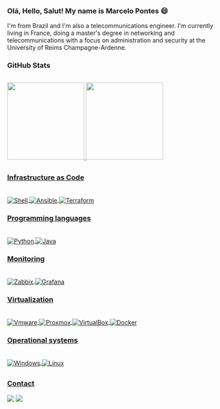 ### Olá, Hello, Salut! My name is Marcelo Pontes 😄

I'm from Brazil and I'm also a telecommunications engineer. I'm currently living in France, doing a master's degree in networking and telecommunications with a focus on administration and security at the University of Reims Champagne-Ardenne. 

### GitHub Stats
##

<div>
  <a href="https://github.com/marcelopontes1">
  <img height="180em" src="https://github-readme-stats.vercel.app/api?username=marcelopontes1&show_icons=true&theme=default&include_all_commits=true&count_private=true"/>
  <img height="180em" src="https://github-readme-stats.vercel.app/api/top-langs/?username=marcelopontes1&layout=compact&langs_count=7&theme=default"/>
</div>
  
  ##
  
### Infrastructure as Code
  
  <div style="display: inline_block"><br>
  <img align="center" alt="Shell" src="https://img.shields.io/badge/Shell_Script-121011?style=for-the-badge&logo=gnu-bash&logoColor=white">
  <img align="center" alt="Ansible" src="https://img.shields.io/badge/-Ansible-grey?style=for-the-badge&logo=ansible&logoColor=white">
  <img align="center" alt="Terraform" src="https://img.shields.io/badge/-Terraform-306998?style=for-the-badge&logo=terraform&logoColor=white">
</div>
  
### Programming languages
  
  <div style="display: inline_block"><br>
  <img align="center" alt="Python" src="https://img.shields.io/badge/Python-14354C?style=for-the-badge&logo=python&logoColor=white">
  <img align="center" alt="Java" src="https://img.shields.io/badge/Java-ED8B00?style=for-the-badge&logo=java&logoColor=whit">
</div>
  
### Monitoring
  
  <div style="display: inline_block"><br>
   <img align="center" alt="Zabbix" src="https://img.shields.io/badge/-Zabbix-red?style=for-the-badge&logo=zabbix&logoColor=white">
  <img align="center" alt="Grafana" src="https://img.shields.io/badge/-Grafana-yellow?style=for-the-badge&logo=grafana&logoColor=white">
</div>
  
### Virtualization
  
  <div style="display: inline_block"><br>
  <img align="center" alt="Vmware" src="https://img.shields.io/badge/VMware%20ESXi-1DA1F2?style=for-the-badge&logo=vmware&logoColor=white">
  <img align="center" alt="Proxmox" src="https://img.shields.io/badge/Proxmox-FF4500?style=for-the-badge&logo=proxmox&logoColor=white">
  <img align="center" alt="VirtualBox" src="https://img.shields.io/badge/Virtual%20Box-0D96F6?style=for-the-badge&logo=virtualbox&logoColor=white">
  <img align="center" alt="Docker" src="https://img.shields.io/badge/-Docker-46a2f1?style=for-the-badge&logo=docker&logoColor=white">
</div>
  
### Operational systems
  
  <div style="display: inline_block"><br>
  <img align="center" alt="Windows" src="https://img.shields.io/badge/Windows-0078D6?style=for-the-badge&logo=windows&logoColor=white">
  <img align="center" alt="Linux" src="https://img.shields.io/badge/Linux-0A0A0A?style=for-the-badge&logo=linux&logoColor=white">
</div>
  
##
  
### Contact
  
  <div> 
  <a href = "mailto:marcelopontes.tele@gmail.com"><img src="https://img.shields.io/badge/-Gmail-%23333?style=for-the-badge&logo=gmail&logoColor=white" target="_blank"></a>
  <a href="https://www.linkedin.com/in/marcelopontestele" target="_blank"><img src="https://img.shields.io/badge/-LinkedIn-%230077B5?style=for-the-badge&logo=linkedin&logoColor=white" target="_blank"></a> 
 
</div>
 
